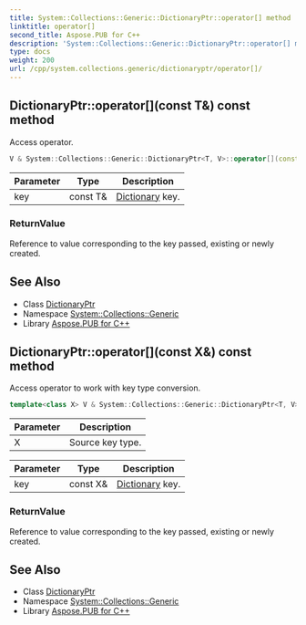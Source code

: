 ```yaml
---
title: System::Collections::Generic::DictionaryPtr::operator[] method
linktitle: operator[]
second_title: Aspose.PUB for C++
description: 'System::Collections::Generic::DictionaryPtr::operator[] method. Access operator in C++.'
type: docs
weight: 200
url: /cpp/system.collections.generic/dictionaryptr/operator[]/
---
```

## DictionaryPtr::operator[](const T\&) const method


Access operator.

```cpp
V & System::Collections::Generic::DictionaryPtr<T, V>::operator[](const T &key) const
```


| Parameter | Type | Description |
| --- | --- | --- |
| key | const T\& | [Dictionary](../../dictionary/) key. |

### ReturnValue

Reference to value corresponding to the key passed, existing or newly created.

## See Also

* Class [DictionaryPtr](../)
* Namespace [System::Collections::Generic](../../)
* Library [Aspose.PUB for C++](../../../)
## DictionaryPtr::operator[](const X\&) const method


Access operator to work with key type conversion.

```cpp
template<class X> V & System::Collections::Generic::DictionaryPtr<T, V>::operator[](const X &key) const
```


| Parameter | Description |
| --- | --- |
| X | Source key type. |

| Parameter | Type | Description |
| --- | --- | --- |
| key | const X\& | [Dictionary](../../dictionary/) key. |

### ReturnValue

Reference to value corresponding to the key passed, existing or newly created.

## See Also

* Class [DictionaryPtr](../)
* Namespace [System::Collections::Generic](../../)
* Library [Aspose.PUB for C++](../../../)
